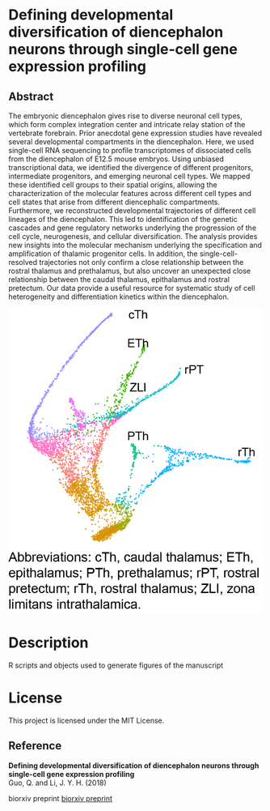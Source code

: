 # Defining developmental diversification of diencephalon neurons through single-cell gene expression profiling

## Abstract
The embryonic diencephalon gives rise to diverse neuronal cell types, which form complex integration center and intricate relay station of the vertebrate forebrain. Prior anecdotal gene expression studies have revealed several developmental compartments in the diencephalon. Here, we used single-cell RNA sequencing to profile transcriptomes of dissociated cells from the diencephalon of E12.5 mouse embryos. Using unbiased transcriptional data, we identified the divergence of different progenitors, intermediate progenitors, and emerging neuronal cell types. We mapped these identified cell groups to their spatial origins, allowing the characterization of the molecular features across different cell types and cell states that arise from different diencephalic compartments. Furthermore, we reconstructed developmental trajectories of different cell lineages of the diencephalon. This led to identification of the genetic cascades and gene regulatory networks underlying the progression of the cell cycle, neurogenesis, and cellular diversification. The analysis provides new insights into the molecular mechanism underlying the specification and amplification of thalamic progenitor cells. In addition, the single-cell-resolved trajectories not only confirm a close relationship between the rostral thalamus and prethalamus, but also uncover an unexpected close relationship between the caudal thalamus, epithalamus and rostral pretectum. Our data provide a useful resource for systematic study of cell heterogeneity and differentiation kinetics within the diencephalon. 

![Graphical abstract](https://github.com/JLiLab/scRNAseq_Diencephalon/blob/master/images/LineageTree.png)

# Description
R scripts and objects used to generate figures of the manuscript

# License
This project is licensed under the MIT License.

## Reference
**Defining developmental diversification of diencephalon neurons through single-cell gene expression profiling**  
Guo, Q. and Li, J. Y. H. (2018)


biorxiv preprint
[biorxiv preprint](https://www.biorxiv.org/content/early/)
